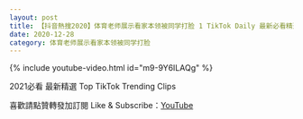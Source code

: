 ```yaml
---
layout: post
title: 【抖音熱搜2020】体育老师展示看家本领被同学打脸 1 TikTok Daily 最新必看精選合集2020 12 28
date: 2020-12-28
category: 体育老师展示看家本领被同学打脸
---
```


{% include youtube-video.html id="m9-9Y6ILAQg" %}

2021必看 最新精選 Top TikTok Trending Clips

喜歡請點贊轉發加訂閱 Like & Subscribe：[YouTube](https://www.youtube.com/channel/UCAoR7VcanIPd04uEq_GIylA/videos)

